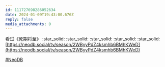 ```yaml
---
id: 111727698286052634
date: 2024-01-09T19:43:00.676Z
reply: false
media_attachments: 0
---
```


看过《死期将至》 :star_solid: :star_solid: :star_solid: :star_solid: :star_solid:   
[https://neodb.social/tv/season/2WByyPdZ4ksmhb6BMhKWeD](https://neodb.social/tv/season/2WByyPdZ4ksmhb6BMhKWeD)

[#NeoDB](https://e5n.cc/tags/NeoDB)

